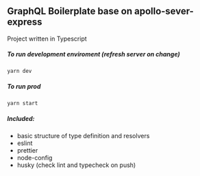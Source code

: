 ## GraphQL Boilerplate base on apollo-sever-express

Project written in Typescript

##### To run development enviroment (refresh server on change)

```bash
yarn dev
```

##### To run prod

```bash
yarn start
```

##### Included:

- basic structure of type definition and resolvers
- eslint
- prettier
- node-config
- husky (check lint and typecheck on push)
